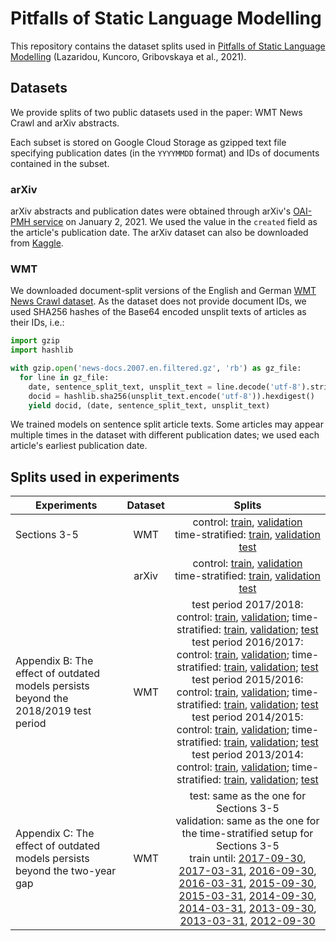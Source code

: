 # Pitfalls of Static Language Modelling

This repository contains the dataset splits used in
[Pitfalls of Static Language Modelling](https://arxiv.org/abs/2102.01951)
(Lazaridou, Kuncoro, Gribovskaya et al., 2021).

## Datasets

We provide splits of two public datasets used in the paper:
WMT News Crawl and arXiv abstracts.

Each subset is stored on Google Cloud Storage as gzipped text file specifying publication dates (in the `YYYYMMDD` format) and IDs of documents contained in the subset.

### arXiv

arXiv abstracts and publication dates were obtained through arXiv's [OAI-PMH service](https://arxiv.org/help/oa) on January 2, 2021. We used the value in the `created` field as the article's publication date. The arXiv dataset can also be downloaded from [Kaggle](https://www.kaggle.com/Cornell-University/arxiv).

### WMT

We downloaded document-split versions of the English and German [WMT News Crawl dataset](http://data.statmt.org/news-crawl/README). As the dataset does not provide document IDs, we used SHA256 hashes of the Base64 encoded unsplit texts of articles as their IDs, i.e.:

```python
import gzip
import hashlib

with gzip.open('news-docs.2007.en.filtered.gz', 'rb') as gz_file:
  for line in gz_file:
    date, sentence_split_text, unsplit_text = line.decode('utf-8').strip().split('\t')
    docid = hashlib.sha256(unsplit_text.encode('utf-8')).hexdigest()
    yield docid, (date, sentence_split_text, unsplit_text)
```

We trained models on sentence split article texts. Some articles may appear multiple times in the dataset with different publication dates; we used each article's earliest publication date.


## Splits used in experiments

| Experiments | Dataset | Splits |
|---|:---:|:---:|
| Sections 3-5 | WMT | control: [train](https://storage.googleapis.com/deepmind-pitfalls-static-language-models/wmt/time_stratified_control/split_2017-09-30/control_train.gz), [validation](https://storage.googleapis.com/deepmind-pitfalls-static-language-models/wmt/time_stratified_control/split_2017-09-30/control_validation.gz) <br /> time-stratified: [train](https://storage.googleapis.com/deepmind-pitfalls-static-language-models/wmt/time_stratified_control/split_2017-09-30/time_stratified_train.gz), [validation](https://storage.googleapis.com/deepmind-pitfalls-static-language-models/wmt/time_stratified_control/split_2017-09-30/time_stratified_validation.gz) <br /> [test](https://storage.googleapis.com/deepmind-pitfalls-static-language-models/wmt/time_stratified_control/split_2017-09-30/test.gz)|
|| arXiv | control: [train](https://storage.googleapis.com/deepmind-pitfalls-static-language-models/arxiv/time_stratified_control/split_2017-09-30/control_train.gz), [validation](https://storage.googleapis.com/deepmind-pitfalls-static-language-models/arxiv/time_stratified_control/split_2017-09-30/control_validation.gz) <br /> time-stratified: [train](https://storage.googleapis.com/deepmind-pitfalls-static-language-models/arxiv/time_stratified_control/split_2017-09-30/time_stratified_train.gz), [validation](https://storage.googleapis.com/deepmind-pitfalls-static-language-models/arxiv/time_stratified_control/split_2017-09-30/time_stratified_validation.gz) <br /> [test](https://storage.googleapis.com/deepmind-pitfalls-static-language-models/arxiv/time_stratified_control/split_2017-09-30/test.gz)|
| Appendix B: The effect of outdated models persists beyond the 2018/2019 test period | WMT | test period 2017/2018: control: [train](https://storage.googleapis.com/deepmind-pitfalls-static-language-models/wmt/time_stratified_control/split_2016-09-30/control_train.gz), [validation](https://storage.googleapis.com/deepmind-pitfalls-static-language-models/wmt/time_stratified_control/split_2016-09-30/control_validation.gz); time-stratified: [train](https://storage.googleapis.com/deepmind-pitfalls-static-language-models/wmt/time_stratified_control/split_2016-09-30/time_stratified_train.gz), [validation](https://storage.googleapis.com/deepmind-pitfalls-static-language-models/wmt/time_stratified_control/split_2016-09-30/time_stratified_validation.gz); [test](https://storage.googleapis.com/deepmind-pitfalls-static-language-models/wmt/time_stratified_control/split_2016-09-30/test.gz) <br /> test period 2016/2017: control: [train](https://storage.googleapis.com/deepmind-pitfalls-static-language-models/wmt/time_stratified_control/split_2015-09-30/control_train.gz), [validation](https://storage.googleapis.com/deepmind-pitfalls-static-language-models/wmt/time_stratified_control/split_2015-09-30/control_validation.gz); time-stratified: [train](https://storage.googleapis.com/deepmind-pitfalls-static-language-models/wmt/time_stratified_control/split_2015-09-30/time_stratified_train.gz), [validation](https://storage.googleapis.com/deepmind-pitfalls-static-language-models/wmt/time_stratified_control/split_2015-09-30/time_stratified_validation.gz); [test](https://storage.googleapis.com/deepmind-pitfalls-static-language-models/wmt/time_stratified_control/split_2015-09-30/test.gz) <br /> test period 2015/2016: control: [train](https://storage.googleapis.com/deepmind-pitfalls-static-language-models/wmt/time_stratified_control/split_2014-09-30/control_train.gz), [validation](https://storage.googleapis.com/deepmind-pitfalls-static-language-models/wmt/time_stratified_control/split_2014-09-30/control_validation.gz); time-stratified: [train](https://storage.googleapis.com/deepmind-pitfalls-static-language-models/wmt/time_stratified_control/split_2014-09-30/time_stratified_train.gz), [validation](https://storage.googleapis.com/deepmind-pitfalls-static-language-models/wmt/time_stratified_control/split_2014-09-30/time_stratified_validation.gz); [test](https://storage.googleapis.com/deepmind-pitfalls-static-language-models/wmt/time_stratified_control/split_2014-09-30/test.gz) <br /> test period 2014/2015: control: [train](https://storage.googleapis.com/deepmind-pitfalls-static-language-models/wmt/time_stratified_control/split_2013-09-30/control_train.gz), [validation](https://storage.googleapis.com/deepmind-pitfalls-static-language-models/wmt/time_stratified_control/split_2013-09-30/control_validation.gz); time-stratified: [train](https://storage.googleapis.com/deepmind-pitfalls-static-language-models/wmt/time_stratified_control/split_2013-09-30/time_stratified_train.gz), [validation](https://storage.googleapis.com/deepmind-pitfalls-static-language-models/wmt/time_stratified_control/split_2013-09-30/time_stratified_validation.gz); [test](https://storage.googleapis.com/deepmind-pitfalls-static-language-models/wmt/time_stratified_control/split_2013-09-30/test.gz) <br /> test period 2013/2014: control: [train](https://storage.googleapis.com/deepmind-pitfalls-static-language-models/wmt/time_stratified_control/split_2012-09-30/control_train.gz), [validation](https://storage.googleapis.com/deepmind-pitfalls-static-language-models/wmt/time_stratified_control/split_2012-09-30/control_validation.gz); time-stratified: [train](https://storage.googleapis.com/deepmind-pitfalls-static-language-models/wmt/time_stratified_control/split_2012-09-30/time_stratified_train.gz), [validation](https://storage.googleapis.com/deepmind-pitfalls-static-language-models/wmt/time_stratified_control/split_2012-09-30/time_stratified_validation.gz); [test](https://storage.googleapis.com/deepmind-pitfalls-static-language-models/wmt/time_stratified_control/split_2012-09-30/test.gz) |
| Appendix C: The effect of outdated models persists beyond the two-year gap | WMT | test: same as the one for Sections 3-5 <br /> validation: same as the one for the time-stratified setup for Sections 3-5 <br /> train until: [2017-09-30](https://storage.googleapis.com/deepmind-pitfalls-static-language-models/wmt/increasing_distance/split_2017-09-30/train.gz), [2017-03-31](https://storage.googleapis.com/deepmind-pitfalls-static-language-models/wmt/increasing_distance/split_2017-03-31/train.gz), [2016-09-30](https://storage.googleapis.com/deepmind-pitfalls-static-language-models/wmt/increasing_distance/split_2016-09-30/train.gz), [2016-03-31](https://storage.googleapis.com/deepmind-pitfalls-static-language-models/wmt/increasing_distance/split_2016-03-31/train.gz), [2015-09-30](https://storage.googleapis.com/deepmind-pitfalls-static-language-models/wmt/increasing_distance/split_2015-09-30/train.gz), [2015-03-31](https://storage.googleapis.com/deepmind-pitfalls-static-language-models/wmt/increasing_distance/split_2015-03-31/train.gz), [2014-09-30](https://storage.googleapis.com/deepmind-pitfalls-static-language-models/wmt/increasing_distance/split_2014-09-30/train.gz), [2014-03-31](https://storage.googleapis.com/deepmind-pitfalls-static-language-models/wmt/increasing_distance/split_2014-03-31/train.gz), [2013-09-30](https://storage.googleapis.com/deepmind-pitfalls-static-language-models/wmt/increasing_distance/split_2013-09-30/train.gz), [2013-03-31](https://storage.googleapis.com/deepmind-pitfalls-static-language-models/wmt/increasing_distance/split_2013-03-31/train.gz), [2012-09-30](https://storage.googleapis.com/deepmind-pitfalls-static-language-models/wmt/increasing_distance/split_2012-09-30/train.gz)

